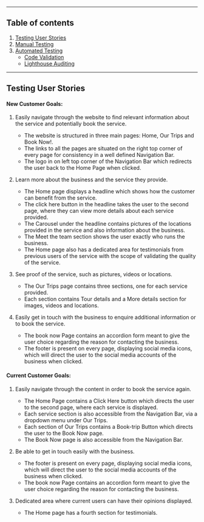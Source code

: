 ***
## Table of contents
1. [Testing User Stories](#Testing-User-Stories)
2. [Manual Testing](#Manual-Testing)
3. [Automated Testing](#Automated-Testing) 
     - [Code Validation](#Code-Validation)
     - [Lighthouse Auditing](#Lighthouse-Auditing)

***

## Testing User Stories

#### New Customer Goals:
1. Easily navigate through the website to find relevant information about the service and potentially book the service.

     - The website is structured in three main pages: Home, Our Trips and Book Now!.
     - The links to all the pages are situated on the right top corner of every page for consistency in a well defined Navigation Bar.
     - The logo in on left top corner of the Navigation Bar which redirects the user back to the Home Page when clicked.

2. Learn more about the business and the service they provide.

     - The Home page displays a headline which shows how the customer can benefit from the service.
     - The click here button in the headline takes the user to the second page, where they can view more details about each service provided.
     - The Carousel under the headline contains pictures of the locations provided in the service and also information about the business. 
     - The Meet the team section shows the user exactly who runs the business.
     - The Home page also has a dedicated area for testimonials from previous users of the service with the scope of validating the quality of the service.

3.  See proof of the service, such as pictures, videos or locations.

     - The Our Trips page contains three sections, one for each service provided.
     - Each section contains Tour details and a More details section for images, videos and locations.

4. Easily get in touch with the business to enquire additional information or to book the service.
     - The book now Page contains an accordion form meant to give the user choice regarding the reason for contacting the business.
     - The footer is present on every page, displaying social media icons, which will direct the user to the social media accounts of the business when clicked.

#### Current Customer Goals:
1. Easily navigate through the content in order to book the service again.

     - The Home Page contains a Click Here button which directs the user to the second page, where each service is displayed.
     - Each service section is also accessible from the Navigation Bar, via a dropdown menu under Our Trips.
     - Each section of Our Trips contains a Book-trip Button which directs the user to the Book Now page.
     - The Book Now page is also accessible from the Navigation Bar.

2. Be able to get in touch easily with the business.

     - The footer is present on every page, displaying social media icons, which will direct the user to the social media accounts of the business when clicked.
     - The book now Page contains an accordion form meant to give the user choice regarding the reason for contacting the business.

3. Dedicated area where current users can have their opinions displayed.

     - The Home page has a fourth section for testimonials.
